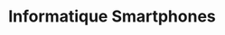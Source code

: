 ---
title: "Informatique Smartphones"
url: /ars-sur-moselle/informatique-smartphones/
shop: Computer
---